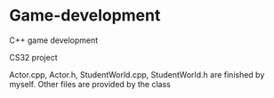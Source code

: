 # Game-development
C++ game development

CS32 project

Actor.cpp, Actor.h, StudentWorld.cpp, StudentWorld.h are finished by myself. Other files are provided by the class
